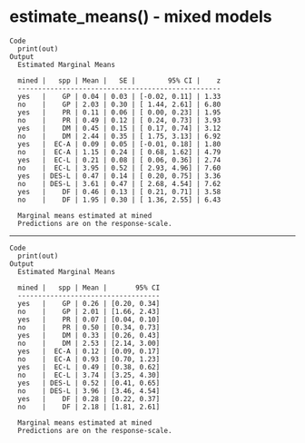 # estimate_means() - mixed models

    Code
      print(out)
    Output
      Estimated Marginal Means
      
      mined |   spp | Mean |   SE |        95% CI |    z
      --------------------------------------------------
      yes   |    GP | 0.04 | 0.03 | [-0.02, 0.11] | 1.33
      no    |    GP | 2.03 | 0.30 | [ 1.44, 2.61] | 6.80
      yes   |    PR | 0.11 | 0.06 | [ 0.00, 0.23] | 1.95
      no    |    PR | 0.49 | 0.12 | [ 0.24, 0.73] | 3.93
      yes   |    DM | 0.45 | 0.15 | [ 0.17, 0.74] | 3.12
      no    |    DM | 2.44 | 0.35 | [ 1.75, 3.13] | 6.92
      yes   |  EC-A | 0.09 | 0.05 | [-0.01, 0.18] | 1.80
      no    |  EC-A | 1.15 | 0.24 | [ 0.68, 1.62] | 4.79
      yes   |  EC-L | 0.21 | 0.08 | [ 0.06, 0.36] | 2.74
      no    |  EC-L | 3.95 | 0.52 | [ 2.93, 4.96] | 7.60
      yes   | DES-L | 0.47 | 0.14 | [ 0.20, 0.75] | 3.36
      no    | DES-L | 3.61 | 0.47 | [ 2.68, 4.54] | 7.62
      yes   |    DF | 0.46 | 0.13 | [ 0.21, 0.71] | 3.58
      no    |    DF | 1.95 | 0.30 | [ 1.36, 2.55] | 6.43
      
      Marginal means estimated at mined
      Predictions are on the response-scale.

---

    Code
      print(out)
    Output
      Estimated Marginal Means
      
      mined |   spp | Mean |       95% CI
      -----------------------------------
      yes   |    GP | 0.26 | [0.20, 0.34]
      no    |    GP | 2.01 | [1.66, 2.43]
      yes   |    PR | 0.07 | [0.04, 0.10]
      no    |    PR | 0.50 | [0.34, 0.73]
      yes   |    DM | 0.33 | [0.26, 0.43]
      no    |    DM | 2.53 | [2.14, 3.00]
      yes   |  EC-A | 0.12 | [0.09, 0.17]
      no    |  EC-A | 0.93 | [0.70, 1.23]
      yes   |  EC-L | 0.49 | [0.38, 0.62]
      no    |  EC-L | 3.74 | [3.25, 4.30]
      yes   | DES-L | 0.52 | [0.41, 0.65]
      no    | DES-L | 3.96 | [3.46, 4.54]
      yes   |    DF | 0.28 | [0.22, 0.37]
      no    |    DF | 2.18 | [1.81, 2.61]
      
      Marginal means estimated at mined
      Predictions are on the response-scale.

